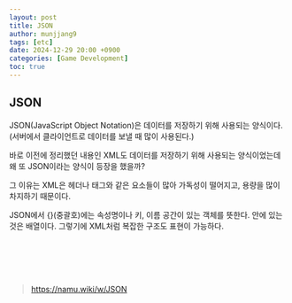 ```yaml
---
layout: post
title: JSON
author: munjjang9
tags: [etc]
date: 2024-12-29 20:00 +0900
categories: [Game Development]
toc: true
---
```


## JSON

JSON(JavaScript Object Notation)은 데이터를 저장하기 위해 사용되는 양식이다.(서버에서 클라이언트로 데이터를 보낼 때 많이 사용된다.)

바로 이전에 정리했던 내용인 XML도 데이터를 저장하기 위해 사용되는 양식이었는데 왜 또 JSON이라는 양식이 등장을 했을까?

그 이유는 XML은 헤더나 태그와 같은 요소들이 많아 가독성이 떨어지고, 용량을 많이 차지하기 때문이다.

JSON에서 {}(중괄호)에는 속성명이나 키, 이름 공간이 있는 객체를 뜻한다. [](대괄호)안에 있는 것은 배열이다. 그렇기에 XML처럼 복잡한 구조도 표현이 가능하다.


<br>
<br>
<br>
<br>

>https://namu.wiki/w/JSON
